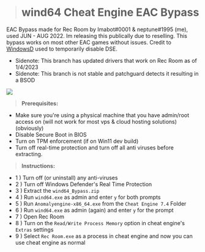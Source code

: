 > # **wind64 Cheat Engine EAC Bypass**
EAC Bypass made for Rec Room by Imabot#0001 & neptune#1995 (me), used JUN - AUG 2022. Im releasing this publically due to reselling. This bypass works on most other EAC games without issues. Credit to [WindowsD](https://github.com/katlogic/WindowsD) used to temporarily disable DSE.

- Sidenote: This branch has updated drivers that work on Rec Room as of 1/4/2023
- Sidenote: This branch is not stable and patchguard detects it resulting in a BSOD

![](https://img.shields.io/github/downloads/neptuneq/wind64_Bypass/total)

> **Prerequisites:**
- Make sure you're using a physical machine that you have admin/root access on (will not work for most vps & cloud hosting solutions) (obviously)
- Disable Secure Boot in BIOS
- Turn on TPM enforcement (if on Win11 dev build)
- Turn off real-time protection and turn off all anti viruses before extracting.

> **Instructions:**
- 1 ) Turn off (or uninstall) any anti-viruses
- 2 ) Turn off Windows Defender's Real Time Protection
- 3 ) Extract the `wind64_Bypass.zip`
- 4 ) Run `wind64.exe` as admin and enter `y` for both prompts
- 5 ) Run `Anomalyengine-x86_64.exe` from the `Cheat Engine 7.4` Folder
- 6 ) Run `wind64.exe` as admin (again) and enter `y` for the prompt
- 7 ) Open Rec Room
- 8 ) Turn on the `Read/Write Process Memory` option in cheat engine's `Extras` settings
- 9 ) Select `Rec Room.exe` as a process in cheat engine and now you can use cheat engine as normal
